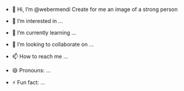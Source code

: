 - 👋 Hi, I’m @webermendi Create for me an image of a strong person

- 👀 I’m interested in ...
- 🌱 I’m currently learning ...
- 💞️ I’m looking to collaborate on ...
- 📫 How to reach me ...
- 😄 Pronouns: ...
- ⚡ Fun fact: ...

<!---
webermendi/webermendi is a ✨ special ✨ repository because its `README.md` (this file) appears on your GitHub profile.
You can click the Preview link to take a look at your changes.
--->
